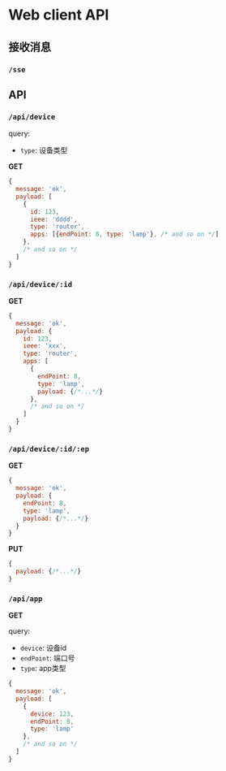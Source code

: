 Web client API
=================

接收消息
----------

### `/sse`

API
----------

### `/api/device`

query:
- `type`: 设备类型

**GET**

```javascript
{
  message: 'ok',
  payload: [
    {
      id: 123,
      ieee: 'dddd',
      type: 'router',
      apps: [{endPoint: 8, type: 'lamp'}, /* and so on */]
    },
    /* and so on */
  ]
}
```
### `/api/device/:id`

**GET**

```javascript
{
  message: 'ok',
  payload: {
    id: 123,
    ieee: 'xxx',
    type: 'router',
    apps: [
      {
        endPoint: 8,
        type: 'lamp',
        payload: {/*...*/}
      },
      /* and so on */
    ]
  }
}
```

### `/api/device/:id/:ep`

**GET**

```javascript
{
  message: 'ok',
  payload: {
    endPoint: 8,
    type: 'lamp',
    payload: {/*...*/}
  }
}
```

**PUT**

```javascript
{
  payload: {/*...*/}
}
```

### `/api/app`

**GET**

query:
- `device`: 设备id
- `endPoint`: 端口号
- `type`: app类型

```javascript
{
  message: 'ok',
  payload: [
    {
      device: 123,
      endPoint: 8,
      type: 'lamp'
    },
    /* and so on */
  ]
}
```
